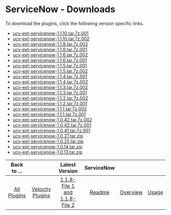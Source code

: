 
# ServiceNow - Downloads

To download the plugins, click the following version specific links.


- [ucv-ext-servicenow-1.1.10.tar.7z.001](https://raw.githubusercontent.com/UrbanCode/IBM-UCV-PLUGINS/main/files/ucv-ext-servicenow/ucv-ext-servicenow%3A1.1.10.tar.7z.001)
- [ucv-ext-servicenow-1.1.10.tar.7z.002](https://raw.githubusercontent.com/UrbanCode/IBM-UCV-PLUGINS/main/files/ucv-ext-servicenow/ucv-ext-servicenow%3A1.1.10.tar.7z.002)
- [ucv-ext-servicenow-1.1.8.tar.7z.002](https://raw.githubusercontent.com/UrbanCode/IBM-UCV-PLUGINS/main/files/ucv-ext-servicenow/ucv-ext-servicenow%3A1.1.8.tar.7z.002)
- [ucv-ext-servicenow-1.1.8.tar.7z.001](https://raw.githubusercontent.com/UrbanCode/IBM-UCV-PLUGINS/main/files/ucv-ext-servicenow/ucv-ext-servicenow%3A1.1.8.tar.7z.001)
- [ucv-ext-servicenow-1.1.6.tar.7z.002](https://raw.githubusercontent.com/UrbanCode/IBM-UCV-PLUGINS/main/files/ucv-ext-servicenow/ucv-ext-servicenow%3A1.1.6.tar.7z.002)
- [ucv-ext-servicenow-1.1.6.tar.7z.001](https://raw.githubusercontent.com/UrbanCode/IBM-UCV-PLUGINS/main/files/ucv-ext-servicenow/ucv-ext-servicenow%3A1.1.6.tar.7z.001)
- [ucv-ext-servicenow-1.1.5.tar.7z.001](https://raw.githubusercontent.com/UrbanCode/IBM-UCV-PLUGINS/main/files/ucv-ext-servicenow/ucv-ext-servicenow%3A1.1.5.tar.7z.001)
- [ucv-ext-servicenow-1.1.5.tar.7z.002](https://raw.githubusercontent.com/UrbanCode/IBM-UCV-PLUGINS/main/files/ucv-ext-servicenow/ucv-ext-servicenow%3A1.1.5.tar.7z.002)
- [ucv-ext-servicenow-1.1.4.tar.7z.001](https://raw.githubusercontent.com/UrbanCode/IBM-UCV-PLUGINS/main/files/ucv-ext-servicenow/ucv-ext-servicenow%3A1.1.4.tar.7z.001)
- [ucv-ext-servicenow-1.1.4.tar.7z.002](https://raw.githubusercontent.com/UrbanCode/IBM-UCV-PLUGINS/main/files/ucv-ext-servicenow/ucv-ext-servicenow%3A1.1.4.tar.7z.002)
- [ucv-ext-servicenow-1.1.3.tar.7z.002](https://raw.githubusercontent.com/UrbanCode/IBM-UCV-PLUGINS/main/files/ucv-ext-servicenow/ucv-ext-servicenow%3A1.1.3.tar.7z.002)
- [ucv-ext-servicenow-1.1.3.tar.7z.001](https://raw.githubusercontent.com/UrbanCode/IBM-UCV-PLUGINS/main/files/ucv-ext-servicenow/ucv-ext-servicenow%3A1.1.3.tar.7z.001)
- [ucv-ext-servicenow-1.1.2.tar.7z.002](https://raw.githubusercontent.com/UrbanCode/IBM-UCV-PLUGINS/main/files/ucv-ext-servicenow/ucv-ext-servicenow%3A1.1.2.tar.7z.002)
- [ucv-ext-servicenow-1.1.2.tar.7z.001](https://raw.githubusercontent.com/UrbanCode/IBM-UCV-PLUGINS/main/files/ucv-ext-servicenow/ucv-ext-servicenow%3A1.1.2.tar.7z.001)
- [ucv-ext-servicenow-1.1.1.tar.7z.002](https://raw.githubusercontent.com/UrbanCode/IBM-UCV-PLUGINS/main/files/ucv-ext-servicenow/ucv-ext-servicenow%3A1.1.1.tar.7z.002)
- [ucv-ext-servicenow-1.1.1.tar.7z.001](https://raw.githubusercontent.com/UrbanCode/IBM-UCV-PLUGINS/main/files/ucv-ext-servicenow/ucv-ext-servicenow%3A1.1.1.tar.7z.001)
- [ucv-ext-servicenow-1.0.42.tar.7z.002](https://raw.githubusercontent.com/UrbanCode/IBM-UCV-PLUGINS/main/files/ucv-ext-servicenow/ucv-ext-servicenow%3A1.0.42.tar.7z.002)
- [ucv-ext-servicenow-1.0.42.tar.7z.001](https://raw.githubusercontent.com/UrbanCode/IBM-UCV-PLUGINS/main/files/ucv-ext-servicenow/ucv-ext-servicenow%3A1.0.42.tar.7z.001)
- [ucv-ext-servicenow-1.0.41.tar.7z.001](https://raw.githubusercontent.com/UrbanCode/IBM-UCV-PLUGINS/main/files/ucv-ext-servicenow/ucv-ext-servicenow%3A1.0.41.tar.7z.001)
- [ucv-ext-servicenow-1.0.27.tar.zip](https://raw.githubusercontent.com/UrbanCode/IBM-UCV-PLUGINS/main/files/ucv-ext-servicenow/ucv-ext-servicenow-1.0.27.tar.zip)
- [ucv-ext-servicenow-1.0.25.tar.zip](https://raw.githubusercontent.com/UrbanCode/IBM-UCV-PLUGINS/main/files/ucv-ext-servicenow/ucv-ext-servicenow-1.0.25.tar.zip)
- [ucv-ext-servicenow-1.0.14.tar.zip](https://raw.githubusercontent.com/UrbanCode/IBM-UCV-PLUGINS/main/files/ucv-ext-servicenow/ucv-ext-servicenow-1.0.14.tar.zip)
- [ucv-ext-servicenow-1.0.13.tar.zip](https://raw.githubusercontent.com/UrbanCode/IBM-UCV-PLUGINS/main/files/ucv-ext-servicenow/ucv-ext-servicenow-1.0.13.tar.zip)

|Back to ...||Latest Version|ServiceNow |||
| :---: | :---: | :---: | :---: | :---: | :---: |
|[All Plugins](../../index.md)|[Velocity Plugins](../README.md)|[1.1.8-File 1 ](https://raw.githubusercontent.com/UrbanCode/IBM-UCV-PLUGINS/main/files/ucv-ext-servicenow/ucv-ext-servicenow%3A1.1.8.tar.7z.001)[and 1.1.8-File 2](https://raw.githubusercontent.com/UrbanCode/IBM-UCV-PLUGINS/main/files/ucv-ext-servicenow/ucv-ext-servicenow%3A1.1.8.tar.7z.002)|[Readme](README.md)|[Overview](overview.md)|[Usage](usage.md)|